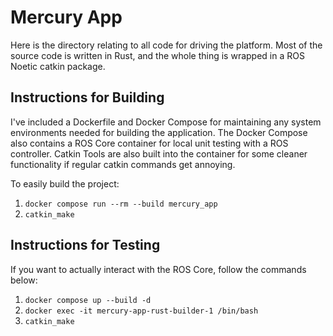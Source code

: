 # Mercury App

Here is the directory relating to all code for driving the platform. Most of the source code is written in Rust, and the whole thing is wrapped in a ROS Noetic catkin package.

## Instructions for Building

I've included a Dockerfile and Docker Compose for maintaining any system environments needed for building the application. The Docker Compose also contains a ROS Core container for local unit testing with a ROS controller. Catkin Tools are also built into the container for some cleaner functionality if regular catkin commands get annoying.

To easily build the project:
1. `docker compose run --rm --build mercury_app`
2. `catkin_make`

## Instructions for Testing

If you want to actually interact with the ROS Core, follow the commands below:
1. `docker compose up --build -d`
2. `docker exec -it mercury-app-rust-builder-1 /bin/bash`
3. `catkin_make`
